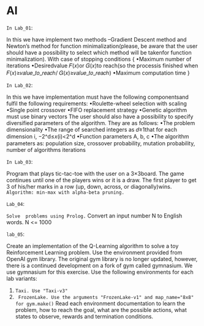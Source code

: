 # AI
`In Lab_01`:                                                                                                                                            

In this we have implement two methods –Gradient Descent method and Newton’s method for function minimalization(please, be aware that the user should have a possibility to select which method will be takenfor function minimalization).
 With case of stopping conditions
 {
•Maximum number of iterations
•Desiredvalue 𝐹(𝑥)or 𝐺(𝑥)to  reach(so  the  processis  finished  when 𝐹(𝑥)≥𝑣𝑎𝑙𝑢𝑒_𝑡𝑜_𝑟𝑒𝑎𝑐ℎ/ 𝐺(𝑥)≥𝑣𝑎𝑙𝑢𝑒_𝑡𝑜_𝑟𝑒𝑎𝑐ℎ)
•Maximum computation time
 }
 
 
 `In Lab_02`:
 
 
 In this we have implementation must have the following componentsand fulfil the following requirements:
 •Roulette-wheel selection with scaling
 •Single point crossover
 •FIFO replacement strategy
 •Genetic algorithm must use binary vectors
  The user should also have a possibility to specify diversified parameters of the algorithm. They are as follows:
  •The problem dimensionality
  •The range of searched integers as 𝑑≥1that for each dimension i, −2^d≤𝑥(i)<2^d
  •Function parameters A, b, c
  •The algorithm parameters as: population size, crossover probability, mutation probability, number of algorithms iterations
  
  `In Lab_03`:
  
  Program that plays tic-tac-toe with the user on a 3×3board. The game continues until one of the players wins or it is a draw. The first player to get 3 of his/her marks in a row (up, down, across, or diagonally)wins.
  `Algorithm: min-max with alpha-beta pruning.` 
  
  `Lab_04`:
  
  `Solve  problems using Prolog.`
  Convert an input number N to English words. N <= 1000
 
 `lab_05`:
 
 Create an implementation of the Q-Learning algorithm to solve a toy Reinforcement Learning problem. Use
the environment provided from OpenAI gym library. The original gym library is no longer updated, however,
there is a continued development on a fork of gym called gymnasium. We use gymnasium for this exercise.
Use the following environments for each lab variants:
1. `Taxi. Use "Taxi-v3"`
2. ` FrozenLake. Use the arguments "FrozenLake-v1" and map_name="8x8" for gym.make()`
Read each environment documentation to learn the problem, how to reach the goal, what are the possible
actions, what states to observe, rewards and termination conditions.


  
